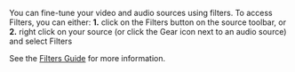 You can fine-tune your video and audio sources using filters. To access Filters, you can either:
**1.** click on the Filters button on the source toolbar, or
**2.** right click on your source (or click the Gear icon next to an audio source) and select Filters

See the [Filters Guide](https://obsproject.com/kb/filters-guide) for more information.
